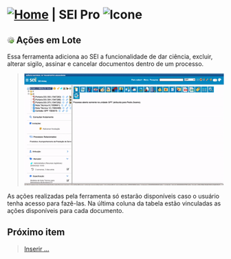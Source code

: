 # [![Home](../img/home.png)](../) |  SEI Pro ![Icone](../img/icon-32.png)

## ![SEI Pro Ações em Lote](../img/icon-acoeslote.png) Ações em Lote

Essa ferramenta adiciona ao SEI a funcionalidade de dar ciência, excluir, alterar sigilo, assinar e cancelar documentos dentro de um processo.

> ![Tela Estilo de Tabelas](../img/tela-acoeslote.gif) 

As ações realizadas pela ferramenta só estarão disponíveis caso o usuário tenha acesso para fazê-las. 
Na última coluna da tabela estão vinculadas as ações disponíveis para cada documento. 

## Próximo item

> [Inserir ...](../pages/PAGE.md)
